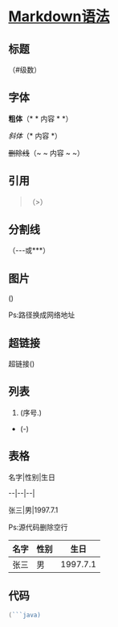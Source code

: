 # [Markdown语法](https://www.cnblogs.com/ynxiyan/p/17026453.html)

## 标题

（#级数）

## 字体

**粗体**（* * 内容 * *）

*斜体*（* 内容 *）

~~删除线~~（~ ~ 内容 ~ ~）

## 引用

> （>）

## 分割线

（---或***）

## 图片

(![]())

Ps:路径换成网络地址

## 超链接

超链接([]())

## 列表

1. (序号.)

- (-)

## 表格

名字|性别|生日

--|--|--|

张三|男|1997.7.1

Ps:源代码删除空行

| 名字 | 性别 | 生日     |
| ---- | ---- | -------- |
| 张三 | 男   | 1997.7.1 |

## 代码

```go
(```java)
```

